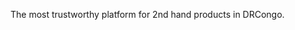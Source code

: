 The most trustworthy platform for 2nd hand products in DRCongo.
<!---
wepoWEPO/wepoWEPO is a ✨ special ✨ repository because its `README.md` (this file) appears on your GitHub profile.
You can click the Preview link to take a look at your changes.
--->
